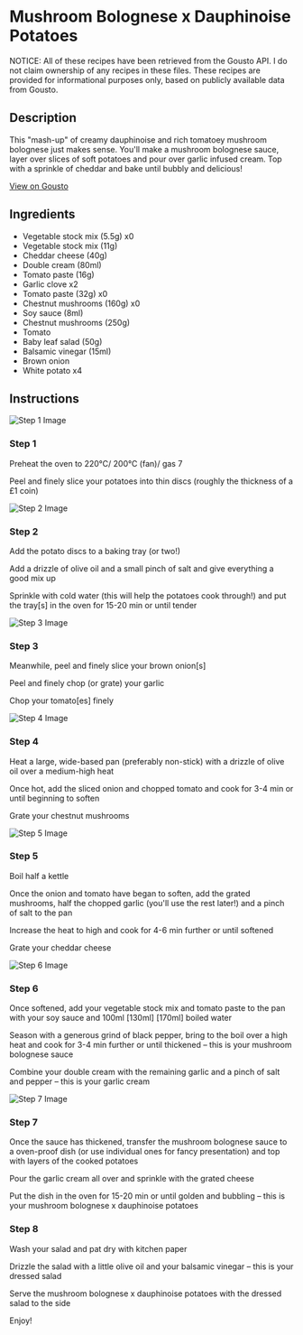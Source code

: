 # Mushroom Bolognese x Dauphinoise Potatoes

NOTICE: All of these recipes have been retrieved from the Gousto API. I do not claim ownership of any recipes in these files. These recipes are provided for informational purposes only, based on publicly available data from Gousto.

## Description

This "mash-up" of creamy dauphinoise and rich tomatoey mushroom bolognese just makes sense. You'll make a mushroom bolognese sauce, layer over slices of soft potatoes and pour over garlic infused cream. Top with a sprinkle of cheddar and bake until bubbly and delicious!

[View on Gousto](https://www.gousto.co.uk/recipes/cookbook/mushroom-bolognese-x-dauphinoise-potatoes)

## Ingredients

- Vegetable stock mix (5.5g) x0
- Vegetable stock mix (11g)
- Cheddar cheese (40g)
- Double cream (80ml)
- Tomato paste (16g)
- Garlic clove x2
- Tomato paste (32g) x0
- Chestnut mushrooms (160g) x0
- Soy sauce (8ml)
- Chestnut mushrooms (250g)
- Tomato
- Baby leaf salad (50g)
- Balsamic vinegar (15ml)
- Brown onion
- White potato x4

## Instructions

![Step 1 Image](https://production-media.gousto.co.uk/cms/recipe-step-image/step-1-1663076011717-x200.jpg)

### Step 1

Preheat the oven to 220°C/ 200°C (fan)/ gas 7

Peel and finely slice your potatoes into thin discs (roughly the thickness of a £1 coin)

![Step 2 Image](https://production-media.gousto.co.uk/cms/recipe-step-image/step-2-1663076020097-x200.jpg)

### Step 2

Add the potato discs to a baking tray (or two!)

Add a drizzle of olive oil and a small pinch of salt and give everything a good mix up

Sprinkle with cold water (this will help the potatoes cook through!) and put the tray[s] in the oven for 15-20 min or until tender

![Step 3 Image](https://production-media.gousto.co.uk/cms/recipe-step-image/step-3-1663076024045-x200.jpg)

### Step 3

Meanwhile, peel and finely slice your brown onion[s]

Peel and finely chop (or grate) your garlic

Chop your tomato[es] finely

![Step 4 Image](https://production-media.gousto.co.uk/cms/recipe-step-image/step-4-1663076068571-x200.jpg)

### Step 4

Heat a large, wide-based pan (preferably non-stick) with a drizzle of olive oil over a medium-high heat

Once hot, add the sliced onion and chopped tomato and cook for 3-4 min or until beginning to soften

Grate your chestnut mushrooms

![Step 5 Image](https://production-media.gousto.co.uk/cms/recipe-step-image/step-5-1663076043407-x200.jpg)

### Step 5

Boil half a kettle

Once the onion and tomato have began to soften, add the grated mushrooms, half the chopped garlic (you'll use the rest later!) and a pinch of salt to the pan

Increase the heat to high and cook for 4-6 min further or until softened

Grate your cheddar cheese

![Step 6 Image](https://production-media.gousto.co.uk/cms/recipe-step-image/step-6-1663076047722-x200.jpg)

### Step 6

Once softened, add your vegetable stock mix and tomato paste to the pan with your soy sauce and 100ml <span class="text-purple">[130ml] </span><span class="text-danger">[170ml]</span> boiled water

Season with a generous grind of black pepper, bring to the boil over a high heat and cook for 3-4 min further or until thickened – this is your mushroom bolognese sauce

Combine your double cream with the remaining garlic and a pinch of salt and pepper – this is your garlic cream

![Step 7 Image](https://production-media.gousto.co.uk/cms/recipe-step-image/step-7-1663076049056-x200.jpg)

### Step 7

Once the sauce has thickened, transfer the mushroom bolognese sauce to a oven-proof dish (or use individual ones for fancy presentation) and top with layers of the cooked potatoes

Pour the garlic cream all over and sprinkle with the grated cheese

Put the dish in the oven for 15-20 min or until golden and bubbling – this is your mushroom bolognese x dauphinoise potatoes

### Step 8

Wash your salad and pat dry with kitchen paper

Drizzle the salad with a little olive oil and your balsamic vinegar – this is your dressed salad

Serve the mushroom bolognese x dauphinoise potatoes with the dressed salad to the side

Enjoy!

